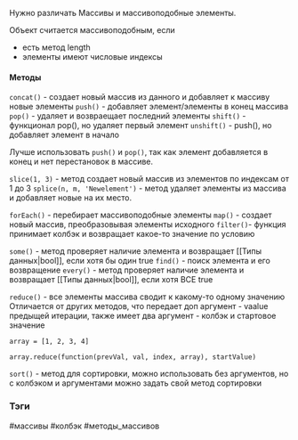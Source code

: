 
Нужно различать Массивы и массивоподобные элементы.

Объект считается массивоподобным, если
- есть метод length
- элементы имеют числовые индексы


#### Методы
`concat()` - создает новый массив из данного и добавляет к массиву новые элементы
`push()` - добавляет элемент/элементы в конец массива
`pop()` - удаляет и возвраещает последний элементы
`shift()` - функционал pop(), но удаляет первый элемент
`unshift()` - push(), но добавляет элемент в начало

Лучше использовать `push()` и `pop()`, так как элемент добавляется в конец и нет перестановок в массиве.


`slice(1, 3)`  - метод создает новый массив из элементов по индексам от 1 до 3
`splice(n, m, 'Newelement')`  - метод удаляет элементы из массива и добавляет новые на их место.

`forEach()` - перебирает массивоподобные элементы
`map()` - создает новый массив, преобразовывая элементы исходного
`filter()`- функция принимает колбэк и возвращает какое-то значение по условию

`some()` - метод проверяет наличие элемента и возвращает [[Типы данных|bool]], если хотя бы один true
`find()` - поиск элемента и его возвращение
`every()` - метод проверяет наличие элемента и возвращает [[Типы данных|bool]], если хотя ВСЕ true


`reduce()` - все элементы массива сводит к какому-то одному значению
Отличается от других методов, что передает доп аргумент - vaalue предыщей итерации, также имеет два аргумент - колбэк и стартовое значение

```
array = [1, 2, 3, 4]

array.reduce(function(prevVal, val, index, array), startValue)
```
`sort()` - метод для сортировки, можно использовать без аргументов, но с колбэком и аргументами можно задать свой метод сортировки




### Тэги

#массивы #колбэк #методы_массивов

